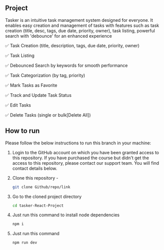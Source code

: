 ## Project

Tasker is an intuitive task management system designed for everyone. It enables easy creation and management of tasks with features such as task creation (title, desc, tags, due date, priority, owner), task listing, powerful search with 'debounce' for an enhanced experience

✅ Task Creation (title, description, tags, due date, priority, owner)

✅ Task Listing

✅ Debounced Search by keywords for smooth performance

✅ Task Categorization (by tag, priority)

✅ Mark Tasks as Favorite

✅ Track and Update Task Status

✅ Edit Tasks

✅ Delete Tasks (single or bulk[Delete All])



## How to run

Please follow the below instructions to run this branch in your machine:

1. Login to the GitHub account on which you have been granted access to this repository. If you have purchased the course but didn't get the access to this repository, please contact our support team. You will find contact details below.

2. Clone this repository -
   ```sh
   git clone Github/repo/link
   ```
3. Go to the cloned project directory
   ```sh
   cd tasker-React-Project
   ```
4. Just run this command to install node dependencies
   ```sh
   npm i
   ```
5. Just run this command
   ```sh
   npm run dev
   ```


